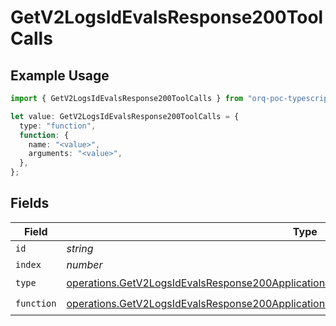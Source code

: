 # GetV2LogsIdEvalsResponse200ToolCalls

## Example Usage

```typescript
import { GetV2LogsIdEvalsResponse200ToolCalls } from "orq-poc-typescript-multi-env-version/models/operations";

let value: GetV2LogsIdEvalsResponse200ToolCalls = {
  type: "function",
  function: {
    name: "<value>",
    arguments: "<value>",
  },
};
```

## Fields

| Field                                                                                                                                                                                            | Type                                                                                                                                                                                             | Required                                                                                                                                                                                         | Description                                                                                                                                                                                      |
| ------------------------------------------------------------------------------------------------------------------------------------------------------------------------------------------------ | ------------------------------------------------------------------------------------------------------------------------------------------------------------------------------------------------ | ------------------------------------------------------------------------------------------------------------------------------------------------------------------------------------------------ | ------------------------------------------------------------------------------------------------------------------------------------------------------------------------------------------------ |
| `id`                                                                                                                                                                                             | *string*                                                                                                                                                                                         | :heavy_minus_sign:                                                                                                                                                                               | N/A                                                                                                                                                                                              |
| `index`                                                                                                                                                                                          | *number*                                                                                                                                                                                         | :heavy_minus_sign:                                                                                                                                                                               | N/A                                                                                                                                                                                              |
| `type`                                                                                                                                                                                           | [operations.GetV2LogsIdEvalsResponse200ApplicationJSONResponseBody47WorkflowRunDataType](../../models/operations/getv2logsidevalsresponse200applicationjsonresponsebody47workflowrundatatype.md) | :heavy_check_mark:                                                                                                                                                                               | N/A                                                                                                                                                                                              |
| `function`                                                                                                                                                                                       | [operations.GetV2LogsIdEvalsResponse200ApplicationJSONResponseBody4Function](../../models/operations/getv2logsidevalsresponse200applicationjsonresponsebody4function.md)                         | :heavy_check_mark:                                                                                                                                                                               | N/A                                                                                                                                                                                              |